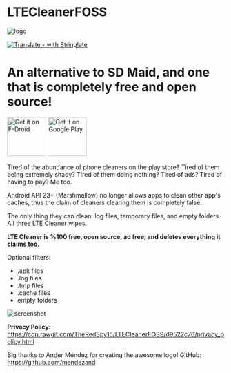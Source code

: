 # LTECleanerFOSS
![logo](https://imgur.com/ykSLpTS.png)

[![Translate - with Stringlate](https://img.shields.io/badge/translate%20with-stringlate-green.svg)](https://lonamiwebs.github.io/stringlate/translate?git=https%3A%2F%2Fgithub.com%2FTheRedSpy15%2FLTECleanerFOSS)

# An alternative to SD Maid, and one that is completely free and open source!

[<img src="https://f-droid.org/badge/get-it-on.png"
     alt="Get it on F-Droid"
     height="90">](https://f-droid.org/packages/theredspy15.ltecleanerfoss/)
[<img src="https://play.google.com/intl/en_us/badges/images/generic/en-play-badge.png"
    alt="Get it on Google Play"
    height="90">](https://play.google.com/store/apps/details?id=theredspy15.ltecleanerfoss)

Tired of the abundance of phone cleaners on the play store? Tired of 
them being extremely shady? Tired of them doing nothing? Tired of ads? 
Tired of having to pay? Me too.

Android API 23+ (Marshmallow) no 
longer allows apps to clean other app's caches, thus the claim of 
cleaners clearing them is completely false.

The only thing they can clean: log files, temporary files, and empty folders. All three LTE Cleaner wipes.

__LTE Cleaner is %100 free, open source, ad free, and deletes everything it claims too.__

Optional filters:
- .apk files
- .log files
- .tmp files
- .cache files
- empty folders

![screenshot](https://github.com/TheRedSpy15/LTECleanerFOSS/blob/master/Screenshots/Screenshot_1529468353_framed.png)

__Privacy Policy:__ https://cdn.rawgit.com/TheRedSpy15/LTECleanerFOSS/d9522c76/privacy_policy.html

Big thanks to Ander Méndez for creating the awesome logo!
GitHub: https://github.com/mendezand 
